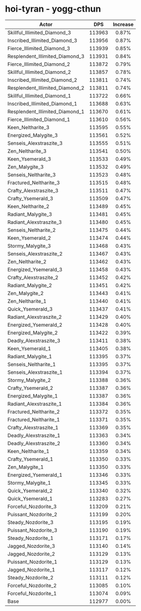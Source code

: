 # hoi-tyran - yogg-cthun
| Actor | DPS | Increase |
|---|:---:|:---:|
|Skillful_Illimited_Diamond_3|113963|0.87%|
|Inscribed_Illimited_Diamond_3|113956|0.87%|
|Fierce_Illimited_Diamond_3|113939|0.85%|
|Resplendent_Illimited_Diamond_3|113931|0.84%|
|Fierce_Illimited_Diamond_2|113872|0.79%|
|Skillful_Illimited_Diamond_2|113857|0.78%|
|Inscribed_Illimited_Diamond_2|113811|0.74%|
|Resplendent_Illimited_Diamond_2|113811|0.74%|
|Skillful_Illimited_Diamond_1|113722|0.66%|
|Inscribed_Illimited_Diamond_1|113688|0.63%|
|Resplendent_Illimited_Diamond_1|113670|0.61%|
|Fierce_Illimited_Diamond_1|113610|0.56%|
|Keen_Neltharite_3|113595|0.55%|
|Energized_Malygite_3|113561|0.52%|
|Senseis_Alexstraszite_3|113555|0.51%|
|Zen_Neltharite_3|113541|0.50%|
|Keen_Ysemerald_3|113533|0.49%|
|Zen_Malygite_3|113532|0.49%|
|Senseis_Neltharite_3|113523|0.48%|
|Fractured_Neltharite_3|113515|0.48%|
|Crafty_Alexstraszite_3|113511|0.47%|
|Crafty_Ysemerald_3|113509|0.47%|
|Keen_Neltharite_2|113489|0.45%|
|Radiant_Malygite_3|113481|0.45%|
|Radiant_Alexstraszite_3|113480|0.45%|
|Senseis_Neltharite_2|113475|0.44%|
|Keen_Ysemerald_2|113474|0.44%|
|Stormy_Malygite_3|113468|0.43%|
|Senseis_Alexstraszite_2|113467|0.43%|
|Zen_Neltharite_2|113462|0.43%|
|Energized_Ysemerald_3|113458|0.43%|
|Crafty_Alexstraszite_2|113452|0.42%|
|Radiant_Malygite_2|113451|0.42%|
|Zen_Malygite_2|113443|0.41%|
|Zen_Neltharite_1|113440|0.41%|
|Quick_Ysemerald_3|113437|0.41%|
|Radiant_Alexstraszite_2|113429|0.40%|
|Energized_Ysemerald_2|113428|0.40%|
|Energized_Malygite_2|113422|0.39%|
|Deadly_Alexstraszite_3|113411|0.38%|
|Keen_Ysemerald_1|113405|0.38%|
|Radiant_Malygite_1|113395|0.37%|
|Senseis_Neltharite_1|113395|0.37%|
|Senseis_Alexstraszite_1|113394|0.37%|
|Stormy_Malygite_2|113388|0.36%|
|Crafty_Ysemerald_2|113387|0.36%|
|Energized_Malygite_1|113387|0.36%|
|Radiant_Alexstraszite_1|113384|0.36%|
|Fractured_Neltharite_2|113372|0.35%|
|Fractured_Neltharite_1|113371|0.35%|
|Crafty_Alexstraszite_1|113369|0.35%|
|Deadly_Alexstraszite_1|113363|0.34%|
|Deadly_Alexstraszite_2|113360|0.34%|
|Keen_Neltharite_1|113359|0.34%|
|Crafty_Ysemerald_1|113350|0.33%|
|Zen_Malygite_1|113350|0.33%|
|Energized_Ysemerald_1|113346|0.33%|
|Stormy_Malygite_1|113345|0.33%|
|Quick_Ysemerald_2|113340|0.32%|
|Quick_Ysemerald_1|113283|0.27%|
|Forceful_Nozdorite_3|113209|0.21%|
|Puissant_Nozdorite_2|113199|0.20%|
|Steady_Nozdorite_3|113195|0.19%|
|Puissant_Nozdorite_3|113190|0.19%|
|Steady_Nozdorite_1|113171|0.17%|
|Jagged_Nozdorite_3|113140|0.14%|
|Jagged_Nozdorite_2|113129|0.13%|
|Puissant_Nozdorite_1|113129|0.13%|
|Jagged_Nozdorite_1|113117|0.12%|
|Steady_Nozdorite_2|113111|0.12%|
|Forceful_Nozdorite_2|113085|0.10%|
|Forceful_Nozdorite_1|113074|0.09%|
|Base|112977|0.00%|
